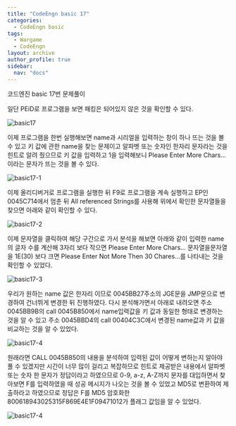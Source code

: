 ```yaml
---
title: "CodeEngn basic 17"
categories:
  - CodeEngn basic
tags:
  - Wargame
  - CodeEngn
layout: archive
author_profile: true
sidebar:
  nav: "docs"
---
```


코드엔진 basic 17번 문제풀이

일단 PEiD로 프로그램을 보면 패킹은 되어있지 않은 것을 확인할 수 있다.

![basic17](https://user-images.githubusercontent.com/91646923/135470370-c08098c1-b78e-41db-93b3-2f8a3a311d18.JPG)

이제 프로그램을 한번 실행해보면 name과 시리얼을 입력하는 창이 하나 뜨는 것을 볼 수 있고 키 값에 관한 name을 찾는 문제이고 알파벳 또는 숫자인 한자리 문자라는 것을 힌트로 알려 줬으므로 키 값을 입력하고 1을 입력해보니 Please Enter More Chars…이라는 문자가 뜨는 것을 볼 수 있다.

![basic17-1](https://user-images.githubusercontent.com/91646923/135470383-cbd077a8-6725-45df-b6b6-6afafbee766c.JPG)

이제 올리디버거로 프로그램을 실행한 뒤 F9로 프로그램을 계속 실행하고 EP인 0045C714에서 멈춘 뒤 All referenced Strings를 사용해 위에서 확인한 문자열들을 찾으면 아래와 같이 확인할 수 있다.

![basic17-2](https://user-images.githubusercontent.com/91646923/135470391-77c78ef2-d0b9-4f64-8ee8-26e44db6a1c8.JPG)

이제 문자열을 클릭하여 해당 구간으로 가서 분석을 해보면 아래와 같이 입력한 name의 글자 수를 계산해 3자리 보다 작으면 Please Enter More Chars… 문자열을문자열을 1E(30) 보다 크면 Please Enter Not More Then 30 Chares…를 나타내는 것을 확인할 수 있었다.

![basic17-3](https://user-images.githubusercontent.com/91646923/135470395-366ed9fc-d6e6-4dfc-b0cd-99a79030bf69.JPG)

우리가 원하는 name 값은 한자리 이므로 0045BB27주소의 JGE문을 JMP문으로 변경하여 건너뛰게 변경한 뒤 진행하였다. 다시 분석해가면서 아래로 내려오면 주소 0045BB9B의 call 0045B850에서 name입력값을 키 값과 동일한 형태로 변경하는 것을 알 수 있고 주소 0045BBD4의 call 00404C3C에서 변경된 name값과 키 값을 비교하는 것을 알 수 있었다.

![basic17-4](https://user-images.githubusercontent.com/91646923/135470399-f323f632-ce90-4d9a-8a5c-0a99d7f59d12.JPG)

원래라면 CALL 0045B850의 내용을 분석하여 입력된 값이 어떻게 변하는지 알아야 풀 수 있겠지만 시간이 너무 많이 걸리고 복잡하므로 힌트로 제공받은 내용에서 알파벳 또는 숫자 한 문자가 정답이라고 하였으므로 0-9, a-z, A-Z까지 문자를 대입하면서 찾아보면 F를 입력하였을 때 성공 메시지가 나오는 것을 볼 수 있었고 MD5로 변환하여 제출하라고 하였으므로 정답은 F를 MD5 암호화한 800618943025315F869E4E1F09471012가 플래그 값임을 알 수 있었다.

![basic17-4](https://user-images.githubusercontent.com/91646923/135470417-0ffe00be-0394-4bd6-8619-34c366e4e90d.JPG)
